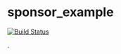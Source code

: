 # sponsor_example
[![Build Status](https://github.com/a-t-0/website-build-statuses/blob/master/sponsor_example/main/build_status.svg)](http://2gzyxa5ihm7nsggfxnu52rck2vv4rvmdlkiu3zzui5du4xyclen53wid.onion/)

.
